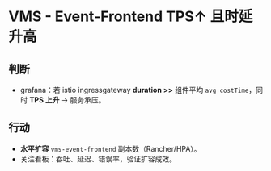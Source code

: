 # VMS - Event-Frontend TPS↑ 且时延升高

## 判断
- grafana：若 istio ingressgateway **duration >>** 组件平均 `avg costTime`，同时 **TPS 上升** → 服务承压。

## 行动
- **水平扩容** `vms-event-frontend` 副本数（Rancher/HPA）。
- 关注看板：吞吐、延迟、错误率，验证扩容成效。
